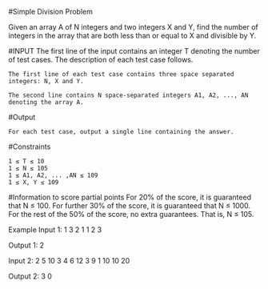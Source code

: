 #Simple Division Problem

Given an array A of N integers and two integers X and Y, find the number of integers in the array that are both less than or equal to X and divisible by Y.

#INPUT
The first line of the input contains an integer T denoting the number of test cases. The description of each test case follows.

    The first line of each test case contains three space separated integers: N, X and Y.

    The second line contains N space-separated integers A1, A2, ..., AN denoting the array A.

#Output

    For each test case, output a single line containing the answer.

#Constraints

    1 ≤ T ≤ 10
    1 ≤ N ≤ 105
    1 ≤ A1, A2, ... ,AN ≤ 109
    1 ≤ X, Y ≤ 109

#Information to score partial points
For 20% of the score, it is guaranteed that N ≤ 100.
For further 30% of the score, it is guaranteed that N ≤ 1000.
For the rest of the 50% of the score, no extra guarantees. That is, N ≤ 105.

Example
Input 1:
1
3 2 1
1 2 3

Output 1:
2

Input 2:
2
5 10 3
4 6 12 3 9
1 10 10
20

Output 2:
3
0
